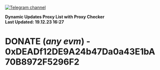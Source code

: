 [![Telegram channel](https://img.shields.io/endpoint?url=https://runkit.io/damiankrawczyk/telegram-badge/branches/master?url=https://t.me/n4z4v0d)](https://t.me/n4z4v0d) 

**Dynamic Updates Proxy List with Proxy Checker**  
**Last Updated: 19.12.23 16:27**

# DONATE (_any evm_) - 0xDEADf12DE9A24b47Da0a43E1bA70B8972F5296F2
